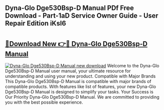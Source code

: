## Dyna-Glo Dge530Bsp-D Manual PDf Free Download - Part-1aD Service Owner Guide - User Repair Edition iKsl6

# <h2><a href="http://bc24543.oget.top/?id=Dyna-Glo+Dge530Bsp-D+Manual">🔗Download New 👉🔴 Dyna-Glo Dge530Bsp-D Manual</a></h2>

[![Dyna-Glo Dge530Bsp-D Manual new download](https://i.imgur.com/5g1atiW.png)](http://bc24543.oget.top/?id=Dyna-Glo+Dge530Bsp-D+Manual)
Welcome to the Dyna-Glo Dge530Bsp-D Manual user manual, your ultimate resource for understanding and using your new product. Compatible with Major Brands This Dyna-Glo Dge530Bsp-D Manual is compatible with major brands of compatible products. With features like list of features, your new Dyna-Glo Dge530Bsp-D Manual is designed to simplify your tasks. Your Success is Our Priority Dyna-Glo Dge530Bsp-D Manual. We are committed to providing you with the best possible experience.
